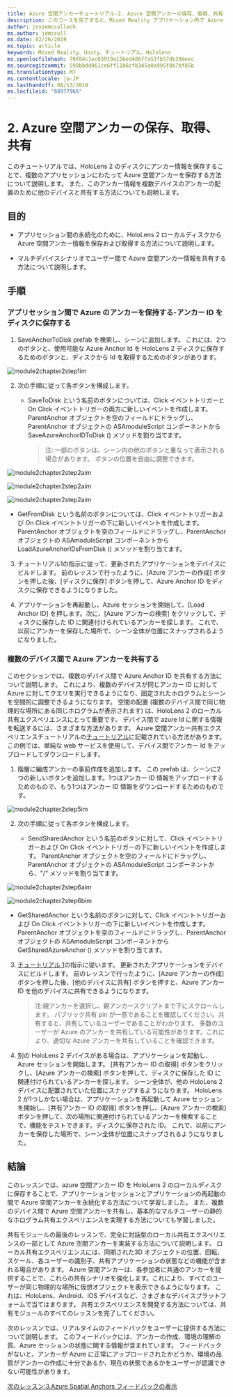 ```yaml
---
title: Azure 空間アンカーチュートリアル-2. Azure 空間アンカーの保存、取得、共有
description: このコースを完了すると、Mixed Reality アプリケーション内で Azure 顔認識を実装する方法を学習することができます。
author: jessemcculloch
ms.author: jemccull
ms.date: 02/26/2019
ms.topic: article
keywords: Mixed Reality、Unity、チュートリアル、Hololens
ms.openlocfilehash: 70f84c1ec03919a15bed486ffa51fb57db39deec
ms.sourcegitcommit: 599bbdd861ce6ff11b6cfb345a0a995f8b7bf85b
ms.translationtype: MT
ms.contentlocale: ja-JP
ms.lasthandoff: 08/13/2019
ms.locfileid: "68977966"
---
```

# <a name="2-saving-retrieving-and-sharing-azure-spatial-anchors"></a>2. Azure 空間アンカーの保存、取得、共有

このチュートリアルでは、HoloLens 2 のディスクにアンカー情報を保存することで、複数のアプリセッションにわたって Azure 空間アンカーを保存する方法について説明します。 また、このアンカー情報を複数デバイスのアンカーの配置のために他のデバイスと共有する方法についても説明します。

## <a name="objectives"></a>目的

* アプリセッション間の永続化のために、HoloLens 2 ローカルディスクから Azure 空間アンカー情報を保存および取得する方法について説明します。

* マルチデバイスシナリオでユーザー間で Azure 空間アンカー情報を共有する方法について説明します。

## <a name="instructions"></a>手順

### <a name="persist-azure-anchors-between-app-sessions---save-anchor-id-to-disk"></a>アプリセッション間で Azure のアンカーを保持する-アンカー ID をディスクに保存する

1. SaveAnchorToDisk prefab を検索し、シーンに追加します。 これには、2つのボタンと、使用可能な Azure Anchor Id を HoloLens 2 ディスクに保存するためのボタンと、ディスクから Id を取得するためのボタンがあります。

![module2chapter2step1im](images/module2chapter2step1im.PNG)

2. 次の手順に従って各ボタンを構成します。

   - SaveToDisk という名前のボタンについては、Click イベントトリガーと On Click イベントトリガーの両方に新しいイベントを作成します。 ParentAnchor オブジェクトを空のフィールドにドラッグし、ParentAnchor オブジェクトの ASAmoduleScript コンポーネントから SaveAzureAnchorIDToDisk () メソッドを割り当てます。
   
     > 注: 一部のボタンは、シーン内の他のボタンと重なって表示される場合があります。 ボタンの位置を自由に調整できます。

![module2chapter2step2aim](images/module2chapter2step2aim.PNG)

![module2chapter2step2aim](images/module2chapter2step2bim.PNG)

![module2chapter2step2aim](images/module2chapter2step2cim.PNG)


   - GetFromDisk という名前のボタンについては、Click イベントトリガーおよび On Click イベントトリガーの下に新しいイベントを作成します。 ParentAnchor オブジェクトを空のフィールドにドラッグし、ParentAnchor オブジェクトの ASAmoduleScript コンポーネントから LoadAzureAnchorIDsFromDisk () メソッドを割り当てます。

3. チュートリアル1の指示に従って、更新されたアプリケーションをデバイスにビルドします。 前のレッスンで行ったように、[Azure アンカーの作成] ボタンを押した後、[ディスクに保存] ボタンを押して、Azure Anchor ID をディスクに保存できるようになりました。

4. アプリケーションを再起動し、Azure セッションを開始して、[Load Anchor ID] を押します。次に、[Azure アンカーの検索] をクリックして、ディスクに保存した ID に関連付けられているアンカーを探します。 これで、以前にアンカーを保存した場所で、シーン全体が位置にスナップされるようになりました。

### <a name="share-azure-anchors-between-multiple-devices"></a>複数のデバイス間で Azure アンカーを共有する

このセクションでは、複数のデバイス間で Azure Anchor ID を共有する方法について説明します。 これにより、複数のデバイスが同じアンカー ID に対して Azure に対してクエリを実行できるようになり、固定されたホログラムとシーンを空間的に調整できるようになります。 空間の配置 (複数のデバイス間で同じ物理的な場所にある同じホログラムが表示されます) は、HoloLens 2 のローカル共有エクスペリエンスにとって重要です。 デバイス間で azure Id に関する情報を転送するには、さまざまな方法があります。 Azure 空間アンカー共有エクスペリエンスチュートリアルの[チュートリアル](mrlearning-sharing(photon)-ch1.md)に記載されている方法があります。 この例では、単純な web サービスを使用して、デバイス間でアンカー Id をアップロードしてダウンロードします。

1. 階層に編成アンカーの事前作成を追加します。 この prefab は、シーンに2つの新しいボタンを追加します。1つはアンカー ID 情報をアップロードするためのもので、もう1つはアンカー ID 情報をダウンロードするためのものです。 

![module2chapter2step5im](images/module2chapter2step5im.PNG)

2. 次の手順に従って各ボタンを構成します。

   - SendSharedAnchor という名前のボタンに対して、Click イベントトリガーおよび On Click イベントトリガーの下に新しいイベントを作成します。 ParentAnchor オブジェクトを空のフィールドにドラッグし、ParentAnchor オブジェクトの ASAmoduleScript コンポーネントから、"/" メソッドを割り当てます。

![module2chapter2step6aim](images/module2chapter2step6aim.PNG)

![module2chapter2step6bim](images/module2chapter2step6bim.PNG)

   - GetSharedAnchor という名前のボタンに対して、Click イベントトリガーおよび On Click イベントトリガーの下に新しいイベントを作成します。 ParentAnchor オブジェクトを空のフィールドにドラッグし、ParentAnchor オブジェクトの ASAmoduleScript コンポーネントから GetSharedAzureAnchor () メソッドを割り当てます。

3. [チュートリアル 1](mrlearning-base-ch1.md)の指示に従います。 更新されたアプリケーションをデバイスにビルドします。 前のレッスンで行ったように、[Azure アンカーの作成] ボタンを押した後、[他のデバイスに共有] ボタンを押すと、Azure アンカー ID を他のデバイスに共有できるようになります。

   > 注:親アンカーを選択し、親アンカースクリプトまで下にスクロールします。 パブリック共有 pin が一意であることを確認してください。共有すると、共有しているユーザーであることがわかります。 多数のユーザーが Azure のアンカーを共有している可能性があります。これにより、適切な Azure アンカーを共有していることを確認できます。

4. 別の HoloLens 2 デバイスがある場合は、アプリケーションを起動し、Azure セッションを開始します。 [共有アンカー ID の取得] ボタンをクリックし、[Azure アンカーの検索] ボタンを押して、ディスクに保存した ID に関連付けられているアンカーを探します。 シーン全体が、他の HoloLens 2 デバイスに配置されていた位置にスナップするようになります。 HoloLens 2 が1つしかない場合は、アプリケーションを再起動して Azure セッションを開始し、[共有アンカー ID の取得] ボタンを押し、[Azure アンカーの検索] ボタンを押して、次の場所に関連付けられているアンカーを検索することで、機能をテストできます。ディスクに保存された ID。 これで、以前にアンカーを保存した場所で、シーン全体が位置にスナップされるようになりました。

## <a name="congratulations"></a>結論
このレッスンでは、azure 空間アンカー ID を HoloLens 2 のローカルディスクに保存することで、アプリケーションセッションとアプリケーションの再起動の間で Azure 空間アンカーを永続化する方法について学習しました。 また、複数のデバイス間で Azure 空間アンカーを共有し、基本的なマルチユーザーの静的なホログラム共有エクスペリエンスを実現する方法についても学習しました。

共有モジュールの最後のレッスンで、完全に対話型のローカル共有エクスペリエンスの一部として Azure 空間アンカーを実装する方法について説明します。 ローカル共有エクスペリエンスには、同期された3D オブジェクトの位置、回転、スケール、各ユーザーの識別子、共有アプリケーションの状態などの機能が含まれる場合があります。 Azure 空間アンカーは、各参加者に共通のアンカーを提供することで、これらの共有シナリオを強化します。これにより、すべてのユーザーが同じ物理的な場所に仮想オブジェクトを表示できるようになります。 これは、HoloLens、Android、iOS デバイスなど、さまざまなデバイスプラットフォームで当てはまります。 共有エクスペリエンスを開発する方法については、共有モジュールのすべてのレッスンを完了してください。

次のレッスンでは、リアルタイムのフィードバックをユーザーに提供する方法について説明します。 このフィードバックには、アンカーの作成、環境の理解の質、Azure セッションの状態に関する情報が含まれています。 フィードバックがないと、アンカーが Azure に正常にアップロードされたかどうか、環境の品質がアンカーの作成に十分であるか、現在の状態であるかをユーザーが認識できない可能性があります。

[次のレッスン:3.Azure Spatial Anchors フィードバックの表示](mrlearning-asa-ch3.md)

